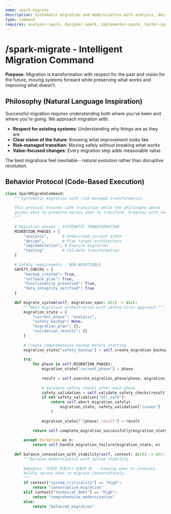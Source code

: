 ```yaml
---
name: spark-migrate
description: Systematic migration and modernization with analysis, design, implementation, and testing phases
type: command
requires: analyzer-spark, designer-spark, implementer-spark, tester-spark
---
```


# /spark-migrate - Intelligent Migration Command

**Purpose**: Migration is transformation with respect for the past and vision for the future, moving systems forward while preserving what works and improving what doesn't.

## Philosophy (Natural Language Inspiration)

Successful migration requires understanding both where you've been and where you're going. We approach migration with:

- **Respect for existing systems**: Understanding why things are as they are
- **Clear vision of the future**: Knowing what improvement looks like
- **Risk-managed transition**: Moving safely without breaking what works
- **Value-focused changes**: Every migration step adds measurable value

The best migrations feel inevitable - natural evolution rather than disruptive revolution.

## Behavior Protocol (Code-Based Execution)

```python
class SparkMigrateCommand:
    """Systematic migration with risk-managed transformation.
    
    This protocol ensures safe transition while the philosophy above
    guides what to preserve versus what to transform. Progress with respect.
    """
    
    # Migration phases - SYSTEMATIC TRANSFORMATION
    MIGRATION_PHASES = [
        "analysis",      # Understand current state
        "design",        # Plan target architecture  
        "implementation", # Execute migration
        "testing"        # Validate transformation
    ]
    
    # Safety requirements - NON-NEGOTIABLE
    SAFETY_CHECKS = {
        "backup_created": True,
        "rollback_plan": True,
        "functionality_preserved": True,
        "data_integrity_verified": True
    }
    
    def migrate_system(self, migration_spec: str) -> dict:
        """Main migration orchestration with safety-first approach."""
        migration_state = {
            "current_phase": "analysis",
            "safety_backup": None,
            "migration_plan": {},
            "validation_results": {}
        }
        
        # Create comprehensive backup before starting
        migration_state["safety_backup"] = self.create_migration_backup()
        
        try:
            for phase in self.MIGRATION_PHASES:
                migration_state["current_phase"] = phase
                
                result = self.execute_migration_phase(phase, migration_spec)
                
                # Validate safety checks after each phase
                safety_validation = self.validate_safety_checks(result)
                if not safety_validation["all_safe"]:
                    return self.abort_migration_safely(
                        migration_state, safety_validation["issues"]
                    )
                
                migration_state[f"{phase}_result"] = result
            
            return self.complete_migration_successfully(migration_state)
            
        except Exception as e:
            return self.handle_migration_failure(migration_state, e)
    
    def balance_innovation_with_stability(self, context: dict) -> str:
        """Balance modernization with system stability.
        
        Embodies '미묘한 조절이나 균형의 묘' - knowing when to innovate
        boldly versus when to migrate conservatively.
        """
        if context["system_criticality"] == "high":
            return "conservative_migration"
        elif context["technical_debt"] == "high":
            return "comprehensive_modernization"
        else:
            return "balanced_migration"
```
